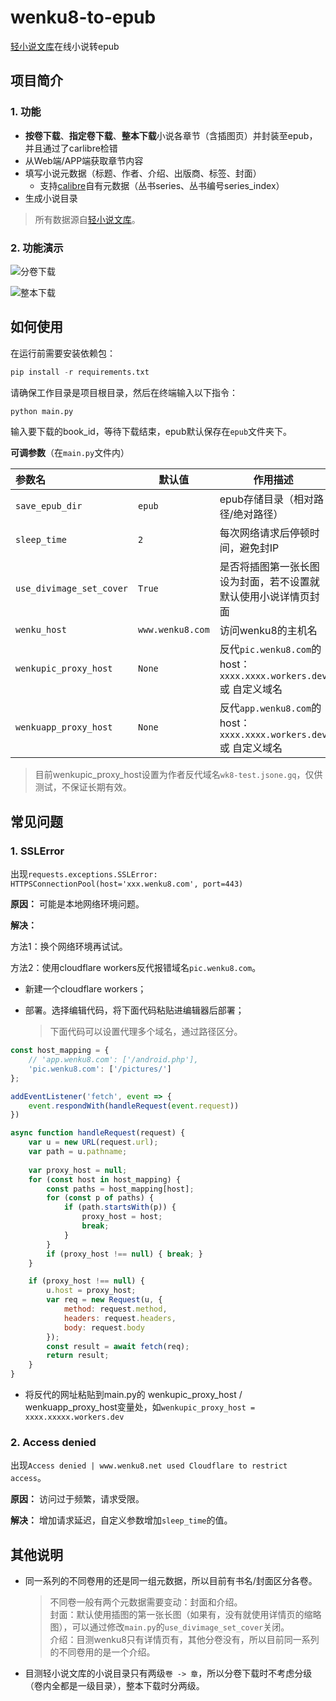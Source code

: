 # wenku8-to-epub

[轻小说文库](https://www.wenku8.net)在线小说转epub



## 项目简介

### 1. 功能

- **按卷下载**、**指定卷下载**、**整本下载**小说各章节（含插图页）并封装至epub，并且通过了carlibre检错
- 从Web端/APP端获取章节内容
- 填写小说元数据（标题、作者、介绍、出版商、标签、封面）
  - 支持[calibre](https://github.com/kovidgoyal/calibre)自有元数据（丛书series、丛书编号series_index）
- 生成小说目录

> 所有数据源自[轻小说文库](https://www.wenku8.net/)。

### 2. 功能演示

![分卷下载](./screenshot/image-20240510170318408.png)

![整本下载](./screenshot/image-20240509114425897.png)



## 如何使用

在运行前需要安装依赖包：

```python
pip install -r requirements.txt
```

请确保工作目录是项目根目录，然后在终端输入以下指令：

```python
python main.py
```

输入要下载的book_id，等待下载结束，epub默认保存在`epub`文件夹下。



**可调参数**（在`main.py`文件内）

| 参数名                   | 默认值           | 作用描述                                                     |
| :----------------------- | ---------------- | ------------------------------------------------------------ |
| `save_epub_dir`          | `epub`           | epub存储目录（相对路径/绝对路径）                            |
| `sleep_time`             | `2`              | 每次网络请求后停顿时间，避免封IP                             |
| `use_divimage_set_cover` | `True`           | 是否将插图第一张长图设为封面，若不设置就默认使用小说详情页封面 |
| `wenku_host`             | `www.wenku8.com` | 访问wenku8的主机名                                           |
| `wenkupic_proxy_host`    | `None`           | 反代`pic.wenku8.com`的host：`xxxx.xxxx.workers.dev` 或 自定义域名 |
| `wenkuapp_proxy_host`    | `None`           | 反代`app.wenku8.com`的host：`xxxx.xxxx.workers.dev` 或 自定义域名 |

> 目前wenkupic_proxy_host设置为作者反代域名`wk8-test.jsone.gq`，仅供测试，不保证长期有效。



## 常见问题

### 1. SSLError

出现`requests.exceptions.SSLError: HTTPSConnectionPool(host='xxx.wenku8.com', port=443)`

**原因：** 可能是本地网络环境问题。

**解决：**

方法1：换个网络环境再试试。

方法2：使用cloudflare workers反代报错域名`pic.wenku8.com`。

- 新建一个cloudflare workers；
- 部署。选择编辑代码，将下面代码粘贴进编辑器后部署；

  > 下面代码可以设置代理多个域名，通过路径区分。

```js
const host_mapping = {
    // 'app.wenku8.com': ['/android.php'],
    'pic.wenku8.com': ['/pictures/']
};

addEventListener('fetch', event => {
    event.respondWith(handleRequest(event.request))
})

async function handleRequest(request) {
    var u = new URL(request.url);
    var path = u.pathname;
    
    var proxy_host = null;
    for (const host in host_mapping) {
        const paths = host_mapping[host];
        for (const p of paths) {
            if (path.startsWith(p)) {
                proxy_host = host;
                break;
            }
        }
        if (proxy_host !== null) { break; }
    }

    if (proxy_host !== null) {
        u.host = proxy_host;
        var req = new Request(u, {
            method: request.method,
            headers: request.headers,
            body: request.body
        });
        const result = await fetch(req);
        return result;
    }
}
```

- 将反代的网址粘贴到main.py的 wenkupic_proxy_host / wenkuapp_proxy_host变量处，如`wenkupic_proxy_host = xxxx.xxxxx.workers.dev`





### 2. Access denied

出现`Access denied | www.wenku8.net used Cloudflare to restrict access`。

**原因：** 访问过于频繁，请求受限。

**解决：** 增加请求延迟，自定义参数增加`sleep_time`的值。





## 其他说明

- 同一系列的不同卷用的还是同一组元数据，所以目前有书名/封面区分各卷。
  > 不同卷一般有两个元数据需要变动：封面和介绍。 <br>
  > 封面：默认使用插图的第一张长图（如果有，没有就使用详情页的缩略图），可以通过修改`main.py`的`use_divimage_set_cover`关闭。<br>
  > 介绍：目测wenku8只有详情页有，其他分卷没有，所以目前同一系列的不同卷用的是一个介绍。
- 目测轻小说文库的小说目录只有两级`卷 -> 章`，所以分卷下载时不考虑分级（卷内全都是一级目录），整本下载时分两级。



